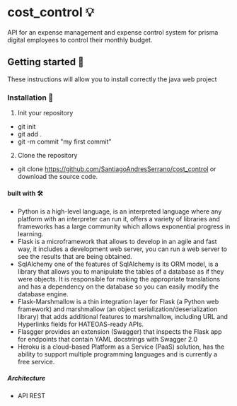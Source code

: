 # cost_control 💡

API for an expense management and
expense control system for prisma digital employees to control their monthly budget.

## Getting started 🚀

These instructions will allow you to install correctly the java web project

### Installation 🔧

1. Init your repository 
 - git init
 - git add .
 - git -m commit "my first commit"
2. Clone the repository 
- git clone https://github.com/SantiagoAndresSerrano/cost_control or download the source code.

#### built with 🛠️

- Python is a high-level language, is an interpreted language where any platform with an interpreter can run it, offers a variety of libraries and frameworks has a large community which allows exponential progress in learning.
- Flask is a microframework that allows to develop in an agile and fast way, it includes a development web server, you can run a web server to see the results that are being obtained.
- SqlAlchemy one of the features of SqlAlchemy is its ORM model, is a library that allows you to manipulate the tables of a database as if they were objects. It is responsible for making the appropriate translations and has a dependency on the database so you can easily modify the database engine.
- Flask-Marshmallow is a thin integration layer for Flask (a Python web framework) and marshmallow (an object serialization/deserialization library) that adds additional features to marshmallow, including URL and Hyperlinks fields for HATEOAS-ready APIs.
- Flasgger provides an extension (Swagger) that inspects the Flask app for endpoints that contain YAML docstrings with Swagger 2.0
- Heroku is a cloud-based Platform as a Service (PaaS) solution, has the ability to support multiple programming languages and is currently a free service.

##### Architecture
- API REST 


